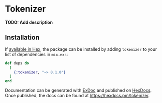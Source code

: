 # Tokenizer

**TODO: Add description**

## Installation

If [available in Hex](https://hex.pm/docs/publish), the package can be installed
by adding `tokenizer` to your list of dependencies in `mix.exs`:

```elixir
def deps do
  [
    {:tokenizer, "~> 0.1.0"}
  ]
end
```

Documentation can be generated with [ExDoc](https://github.com/elixir-lang/ex_doc)
and published on [HexDocs](https://hexdocs.pm). Once published, the docs can
be found at <https://hexdocs.pm/tokenizer>.

